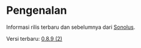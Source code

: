 # Pengenalan

Informasi rilis terbaru dan sebelumnya dari [Sonolus](https://sonolus.com).

Versi terbaru: [0.8.9 (2)](./versions/0.8.9_2.md)
